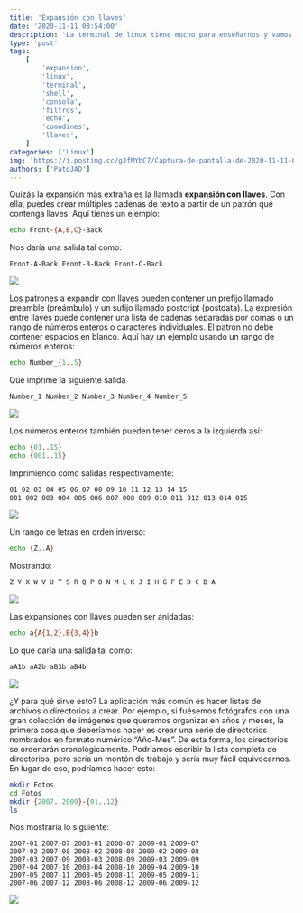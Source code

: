 ```yaml
---
title: 'Expansión con llaves'
date: '2020-11-11 08:54:00'
description: 'La terminal de linux tiene mucho para enseñarnos y vamos a hablar de la expansión llaves.'
type: 'post'
tags:
    [
        'expansion',
        'linux',
        'terminal',
        'shell',
        'consola',
        'filtros',
        'echo',
        'comodines',
        'llaves',
    ]
categories: ['Linux']
img: 'https://i.postimg.cc/gJfMYbC7/Captura-de-pantalla-de-2020-11-11-08-49-23.png'
authors: ['PatoJAD']
---
```


Quizás la expansión más extraña es la llamada **expansión con llaves**. Con ella, puedes crear múltiples cadenas de texto a partir de un patrón que contenga llaves. Aquí tienes un ejemplo:

```bash
echo Front-{A,B,C}-Back
```

Nos daría una salida tal como:

```bash
Front-A-Back Front-B-Back Front-C-Back
```

![](https://i.postimg.cc/kgchWZSV/Captura-de-pantalla-de-2020-11-11-08-46-15.png)

Los patrones a expandir con llaves pueden contener un prefijo llamado preamble (preámbulo) y un sufijo llamado postcript (postdata). La expresión entre llaves puede contener una lista de cadenas separadas por comas o un rango de números enteros o caracteres individuales. El patrón no debe contener espacios en blanco. Aquí hay un ejemplo usando un rango de números enteros:

```bash
echo Number_{1..5}
```

Que imprime la siguiente salida

```bash
Number_1 Number_2 Number_3 Number_4 Number_5
```

![](https://i.postimg.cc/Ls8QDTkx/Captura-de-pantalla-de-2020-11-11-08-46-38.png)

Los números enteros también pueden tener ceros a la izquierda así:

```bash
echo {01..15}
echo {001..15}
```

Imprimiendo como salidas respectivamente:

```bash
01 02 03 04 05 06 07 08 09 10 11 12 13 14 15
001 002 003 004 005 006 007 008 009 010 011 012 013 014 015
```

![](https://i.postimg.cc/2yh0yXmS/Captura-de-pantalla-de-2020-11-11-08-47-42.png)

Un rango de letras en orden inverso:

```bash
echo {Z..A}
```

Mostrando:

```bash
Z Y X W V U T S R Q P O N M L K J I H G F E D C B A
```

![](https://i.postimg.cc/qRtbVv5n/Captura-de-pantalla-de-2020-11-11-08-47-59.png)

Las expansiones con llaves pueden ser anidadas:

```bash
echo a{A{1,2},B{3,4}}b
```

Lo que daría una salida tal como:

```bash
aA1b aA2b aB3b aB4b
```

![](https://i.postimg.cc/Bv7YVKM4/Captura-de-pantalla-de-2020-11-11-08-48-14.png)

¿Y para qué sirve esto? La aplicación más común es hacer listas de archivos o directorios a crear. Por ejemplo, si fuésemos fotógrafos con una gran colección de imágenes que queremos organizar en años y meses, la primera cosa que deberíamos hacer es crear una serie de directorios nombrados en formato numérico “Año-Mes”. De esta forma, los directorios se ordenarán cronológicamente. Podríamos escribir la lista completa de directorios, pero sería un montón de trabajo y sería muy fácil equivocarnos. En lugar de eso, podríamos hacer esto:

```bash
mkdir Fotos
cd Fotos
mkdir {2007..2009}-{01..12}
ls
```

Nos mostraría lo siguiente:

```
2007-01 2007-07 2008-01 2008-07 2009-01 2009-07
2007-02 2007-08 2008-02 2008-08 2009-02 2009-08
2007-03 2007-09 2008-03 2008-09 2009-03 2009-09
2007-04 2007-10 2008-04 2008-10 2009-04 2009-10
2007-05 2007-11 2008-05 2008-11 2009-05 2009-11
2007-06 2007-12 2008-06 2008-12 2009-06 2009-12
```

![](https://i.postimg.cc/gJfMYbC7/Captura-de-pantalla-de-2020-11-11-08-49-23.png)
